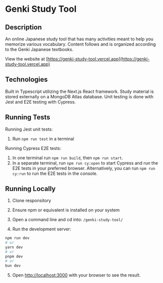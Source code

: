 # Genki Study Tool

## Description

An online Japanese study tool that has many activities meant to help you memorize various vocabulary. Content follows and is organized according to the Genki Japanese textbooks.

View the website at [https://genki-study-tool.vercel.app](https://genki-study-tool.vercel.app)

## Technologies

Built in Typescript utilizing the Next.js React framework. Study material is stored externally on a MongoDB Atlas database. Unit testing is done with Jest and E2E testing with Cypress.

## Running Tests

Running Jest unit tests:

1. Run `npm run test` in a terminal

Running Cypress E2E tests:

1. In one terminal run `npm run build`, then `npm run start`. <br/>
2. In a separate terminal, run `npm run cy:open` to start Cypress and run the E2E tests in your preferred browser. Alternatively, you can run `npm run cy:run` to run the E2E tests in the console.

## Running Locally

1. Clone responsitory

2. Ensure npm or equivalent is installed on your system

3. Open a command line and cd into: `/genki-study-tool/`

4. Run the development server:

```bash
npm run dev
# or
yarn dev
# or
pnpm dev
# or
bun dev
```

5. Open [http://localhost:3000](http://localhost:3000) with your browser to see the result.

